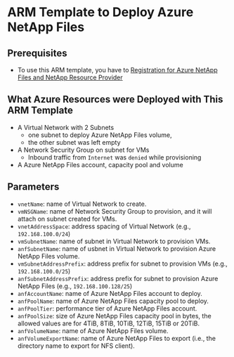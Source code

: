 # ARM Template to Deploy Azure NetApp Files

## Prerequisites

- To use this ARM template, you have to [Registration for Azure NetApp Files and NetApp Resource Provider](https://docs.microsoft.com/en-us/azure/azure-netapp-files/azure-netapp-files-quickstart-set-up-account-create-volumes?tabs=azure-portal#register-for-azure-netapp-files-and-netapp-resource-provider)

## What Azure Resources were Deployed with This ARM Template

- A Virtual Network with 2 Subnets
    - one subnet to deploy Azure NetApp Files volume,
    - the other subnet was left empty
- A Network Security Group on subnet for VMs
    - Inbound traffic from `Internet` was `denied` while provisioning
- A Azure NetApp Files account, capacity pool and volume

## Parameters

- `vnetName`: name of Virtual Network to create.
- `vmNSGName`: name of Network Security Group to provision, and it will attach on subnet created for VMs.
- `vnetAddressSpace`: address spacing of Virtual Network (e.g., `192.168.100.0/24`)
- `vmSubnetName`: name of subnet in Virtual Network to provision VMs.
- `anfSubnetName`: name of usbnet in Virtual Network to provision Azure NetApp Files volume.
- `vmSubnetAddressPrefix`: address prefix for subnet to provision VMs (e.g., `192.168.100.0/25`)
- `anfSubnetAddressPrefix`: address prefix for subnet to provision Azure NetApp Files (e.g., `192.168.100.128/25`)
- `anfAccountName`: name of Azure NetApp Files account to deploy.
- `anfPoolName`: name of Azure NetApp Files capacity pool to deploy.
- `anfPoolTier`: performance tier of Azure NetApp Files account.
- `anfPoolSize`: size of Azure NetApp Files capacity pool in bytes, the allowed values are for 4TiB, 8TiB, 10TiB, 12TiB, 15TiB or 20TiB.
- `anfVolumeName`: name of Azure NetApp Files volume.
- `anfVolumeExportName`: name of Azure NetApp Files to export (i.e., the directory name to export for NFS client).
